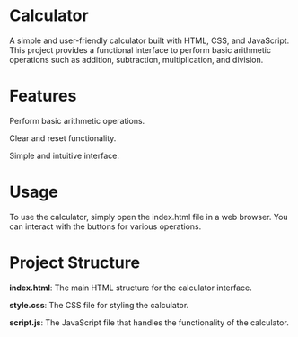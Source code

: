 # Calculator

A simple and user-friendly calculator built with HTML, CSS, and JavaScript. This project provides a functional interface to perform basic arithmetic operations such as addition, subtraction, multiplication, and division.

# Features
Perform basic arithmetic operations.

Clear and reset functionality.

Simple and intuitive interface.

# Usage

To use the calculator, simply open the index.html file in a web browser. You can interact with the buttons for various operations.

# Project Structure

**index.html**: The main HTML structure for the calculator interface.

**style.css**: The CSS file for styling the calculator.

**script.js**: The JavaScript file that handles the functionality of the calculator.
